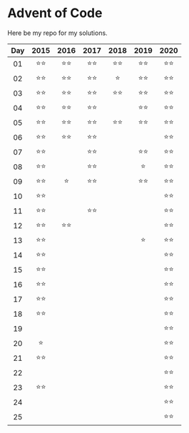 # Advent of Code

Here be my repo for my solutions.

| Day |      2015     | 2016 | 2017 | 2018 | 2019 | 2020 |
|:---:|:-------------:|:----:|:----:|:----:|:----:|:----:|
| 01 | :star::star: | :star::star: | :star::star: | :star::star: | :star::star: | :star::star: |
| 02 | :star::star: | :star::star: | :star::star: | :star: | :star::star: | :star::star: |
| 03 | :star::star: | :star::star: | :star::star: | :star::star: | :star::star: | :star::star: |
| 04 | :star::star: | :star::star: | :star::star: |  | :star::star: | :star::star: |
| 05 | :star::star: | :star::star: | :star::star: | :star::star: | :star::star: | :star::star: |
| 06 | :star::star: | :star::star: | :star::star: |  |  | :star::star: |
| 07 | :star::star: |  | :star::star: |  | :star::star: | :star::star: |
| 08 | :star::star: |  | :star::star: |  | :star: | :star::star: |
| 09 | :star::star: | :star: | :star::star: |  | :star::star: | :star::star: |
| 10 | :star::star: |  |  |  |  | :star::star: |
| 11 | :star::star: |  | :star::star: |  |  | :star::star: |
| 12 | :star::star: | :star::star: |  |  |  | :star::star: |
| 13 | :star::star: |  |  |  | :star: | :star::star: |
| 14 | :star::star: |  |  |  |  | :star::star: |
| 15 | :star::star: |  |  |  |  | :star::star: |
| 16 | :star::star: |  |  |  |  | :star::star: |
| 17 | :star::star: |  |  |  |  | :star::star: |
| 18 | :star::star: |  |  |  |  | :star::star: |
| 19 |  |  |  |  |  | :star::star: |
| 20 | :star: |  |  |  |  | :star::star: |
| 21 | :star::star: |  |  |  |  | :star::star: |
| 22 |  |  |  |  |  | :star::star: |
| 23 | :star::star: |  |  |  |  | :star::star: |
| 24 |  |  |  |  |  | :star::star: |
| 25 |  |  |  |  |  | :star::star: |
